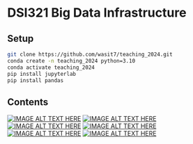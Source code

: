 # DSI321 Big Data Infrastructure

## Setup
```bash
git clone https://github.com/wasit7/teaching_2024.git
conda create -n teaching_2024 python=3.10
conda activate teaching_2024
pip install jupyterlab
pip install pandas
```

## Contents
[![IMAGE ALT TEXT HERE](https://img.youtube.com/vi/1BETe9_cHLc/0.jpg)](https://www.youtube.com/watch?v=1BETe9_cHLc)
[![IMAGE ALT TEXT HERE](https://img.youtube.com/vi/gIJnhiMtcvw/0.jpg)](https://www.youtube.com/watch?v=gIJnhiMtcvw)
[![IMAGE ALT TEXT HERE](https://img.youtube.com/vi/LvkqFooMI-U/0.jpg)](https://www.youtube.com/watch?v=LvkqFooMI-U)
[![IMAGE ALT TEXT HERE](https://img.youtube.com/vi/3P0fPmHTHvQE/0.jpg)](https://www.youtube.com/watch?v=3P0fPmHTHvQ)
[![IMAGE ALT TEXT HERE](https://img.youtube.com/vi/iKjER70mxk0/0.jpg)](https://www.youtube.com/watch?v=iKjER70mxk0)
[![IMAGE ALT TEXT HERE](https://img.youtube.com/vi/A9nLjQh4pxI/0.jpg)](https://www.youtube.com/watch?v=A9nLjQh4pxI)
